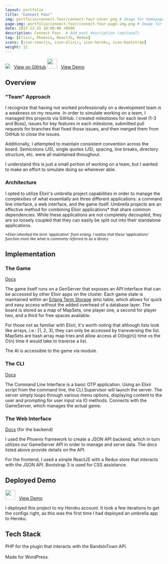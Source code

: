 ```yaml
---
layout: portfolio
title: "Connect Four"
img: portfolio/connect-four/connect-four-cover.png # Image for homepage
page-img: portfolio/connect-four/connect-four-page-img.png # Image for landing page
date: 2017-12-31 10:00:00 +0500
description: Connect Four. # Add post description (optional)
tag: [Elixir, Phoenix, ReactJS, Redux]
icons: [icon-reactjs, icon-elixir, icon-heroku, icon-bootstrap]
weight: 12
---
```


![](https://github.com/favicon.ico) &nbsp;&nbsp;<a href="https://github.com/davelively14/connect_four_loft" target="\_blank">View on GitHub</a>
<img src="https://image.flaticon.com/icons/png/128/12/12195.png" width="32"> &nbsp;&nbsp;<a href="https://secure-temple-90358.herokuapp.com/" target="\_blank">View Demo</a>

## Overview

### "Team" Approach

I recognize that having not worked professionally on a development team is a weakness on my resume. In order to simulate working on a team, I managed this projects via GitHub. I created milestones for each level (1-3 and Boss), issues for key features in each milestone, submitted pull requests for branches that fixed those issues, and then merged them from GitHub to close the issues.

Additionally, I attempted to maintain consistent convention across the board. Semicolons (JS), single quotes (JS), spacing, line breaks, directory structure, etc. were all maintained throughout.

I understand this is just a small portion of working on a team, but I wanted to make an effort to simulate doing so whenever able.

### Architecture

I opted to utilize Elixir's umbrella project capabilities in order to manage the complexities of what essentially are three different applications: a command line interface, a web interface, and the game itself. Umbrella projects are an effective method for combining Elixir applications* that share common dependencies. While these applications are not completely decoupled, they are so loosely coupled that they can easily be split out into their standalone applications.

<small> *\*Elixir inherited the term 'application' from erlang. I realize that these 'applications' function more like what is commonly referred to as a library.*</small>

## Implementation

### The Game

[Docs](https://github.com/davelively14/connect_four_loft/tree/master/apps/connect_four)

The game itself runs on a GenServer that exposes an API interface that can be accessed by other Elixir apps on the cluster. Each game state is maintained within an [Erlang Term Storage](http://erlang.org/doc/man/ets.html) (ets) table, which allows for quick and easy access without the added overhead of a database layer. The board is stored as a map of MapSets, one player one, a second for player two, and a third for free spaces available.

For those not as familiar with Elixir, it's worth noting that although lists look like arrays, i.e.: [1, 2, 3], they can only be accessed by transversing the list. MapSets are hash array map tries and allow access at O(log(n)) time vs the O(n) time it would take to traverse a list.

The AI is accessible to the game via module.

### The CLI

[Docs](https://github.com/davelively14/connect_four_loft/tree/master/apps/cli)

The Command Line Interface is a basic OTP application. Using an Elixir script from the command line, the CLI.Supervisor will launch the server. The server simply loops through various menu options, displaying content to the user and prompting for user input via IO methods. Connects with the GameServer, which manages the actual game.

### The Web Interface

[Docs](https://github.com/davelively14/connect_four_loft/tree/master/apps/connect_four_backend) (for the backend)

I used the Phoenix framework to create a JSON API backend, which in turn utilizes our GameServer API in order to manage and serve data. The docs listed above provide details on the API.

For the frontend, I used a simple ReactJS with a Redux store that interacts with the JSON API. Bootstrap 3 is used for CSS assistance.

## Deployed Demo

<img src="https://image.flaticon.com/icons/png/128/12/12195.png" width="32"> &nbsp;&nbsp;<a href="https://secure-temple-90358.herokuapp.com/" target="\_blank">View Demo</a>

I deployed this project to my Heroku account. It took a few iterations to get the configs right, as this was the first time I had deployed an umbrella app to Heroku.

## Tech Stack

<a href="http://php.net/" target="\_blank"><i class="icon-php-alt" style="font-size:4em;"></i></a> PHP for the plugin that interacts with the BandsInTown API.
<br>
<br>
<a href="https://wordpress.org/" target="\_blank"><i class="icon-wordpress" style="font-size:4em;"></i></a> Made for WordPress.
